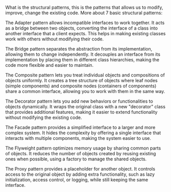 What is the structural patterns, this is the patterns that allows us to modify, improve, change the existing code. More about 7 basic structural patterns:

The Adapter pattern allows incompatible interfaces to work together. It acts as a bridge between two objects, converting the interface of a class into another interface that a client expects. This helps in making existing classes work with others without modifying their code.

The Bridge pattern separates the abstraction from its implementation, allowing them to change independently. It decouples an interface from its implementation by placing them in different class hierarchies, making the code more flexible and easier to maintain.

The Composite pattern lets you treat individual objects and compositions of objects uniformly. It creates a tree structure of objects where leaf nodes (simple components) and composite nodes (containers of components) share a common interface, allowing you to work with them in the same way.

The Decorator pattern lets you add new behaviors or functionalities to objects dynamically. It wraps the original class with a new "decorator" class that provides additional features, making it easier to extend functionality without modifying the existing code.

The Facade pattern provides a simplified interface to a larger and more complex system. It hides the complexity by offering a single interface that interacts with multiple components, making the system easier to use.

The Flyweight pattern optimizes memory usage by sharing common parts of objects. It reduces the number of objects created by reusing existing ones when possible, using a factory to manage the shared objects.

The Proxy pattern provides a placeholder for another object. It controls access to the original object by adding extra functionality, such as lazy initialization, access control, or logging, while still keeping the same interface.
